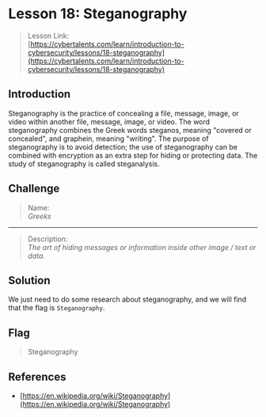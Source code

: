 # Lesson 18: Steganography

> Lesson Link:\
> [https://cybertalents.com/learn/introduction-to-cybersecurity/lessons/18-steganography](https://cybertalents.com/learn/introduction-to-cybersecurity/lessons/18-steganography)

## Introduction

Steganography is the practice of concealing a file, message, image, or video within another file, message, image, or video. The word steganography combines the Greek words steganos, meaning "covered or concealed", and graphein, meaning "writing". The purpose of steganography is to avoid detection; the use of steganography can be combined with encryption as an extra step for hiding or protecting data. The study of steganography is called steganalysis.

## Challenge

> Name:\
> *Greeks*

---

> Description:\
> *The art of hiding messages or information inside other image / text or data.*

## Solution

We just need to do some research about steganography, and we will find that the flag is `Steganography`.

## Flag

> Steganography

## References

- [https://en.wikipedia.org/wiki/Steganography](https://en.wikipedia.org/wiki/Steganography)
